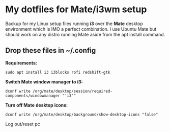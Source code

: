 # My dotfiles for Mate/i3wm setup

Backup for my Linux setup files running **i3** over the **Mate** desktop environment which is IMO a perfect combination. I use Ubuntu Mate but should work on any distro running Mate aside from the apt install command.

## Drop these files in ~/.config

**Requirements:**

```
sudo apt install i3 i3blocks rofi redshift-gtk
```

**Switch Mate window manager to i3:**

```
dconf write /org/mate/desktop/session/required-components/windowmanager "'i3'"
```

**Turn off Mate desktop icons:**

```
dconf write /org/mate/desktop/background/show-desktop-icons "false"
```

Log out/reset pc
